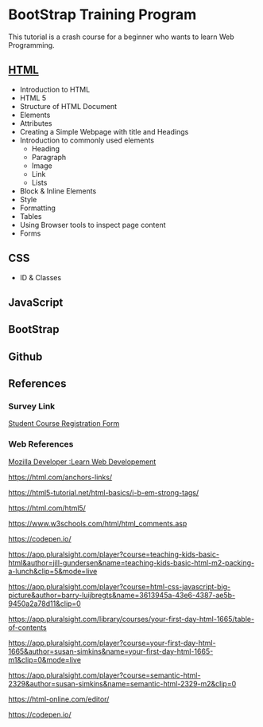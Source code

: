 # BootStrap Training Program

This tutorial is a crash course for a beginner who wants to learn Web Programming.

## [HTML](http://www.costaivo.com/Tutorial-BootStrap/1_HTML/)

- Introduction to HTML
- HTML 5
- Structure of HTML Document
- Elements
- Attributes
- Creating a Simple Webpage with title and Headings
- Introduction to commonly used elements
  - Heading
  - Paragraph
  - Image
  - Link
  - Lists
- Block & Inline Elements
- Style
- Formatting
- Tables
- Using Browser tools to inspect page content
- Forms

## CSS

- ID & Classes

## JavaScript

## BootStrap

## Github

## References

### Survey Link

[Student Course Registration Form](https://ivocosta1.typeform.com/to/Q8VI4d)

### Web References

[Mozilla Developer :Learn Web Developement](https://developer.mozilla.org/en-US/docs/Learn)

https://html.com/anchors-links/

https://html5-tutorial.net/html-basics/i-b-em-strong-tags/

https://html.com/html5/

https://www.w3schools.com/html/html_comments.asp

https://codepen.io/

https://app.pluralsight.com/player?course=teaching-kids-basic-html&author=jill-gundersen&name=teaching-kids-basic-html-m2-packing-a-lunch&clip=5&mode=live

https://app.pluralsight.com/player?course=html-css-javascript-big-picture&author=barry-luijbregts&name=3613945a-43e6-4387-ae5b-9450a2a78d11&clip=0

https://app.pluralsight.com/library/courses/your-first-day-html-1665/table-of-contents

https://app.pluralsight.com/player?course=your-first-day-html-1665&author=susan-simkins&name=your-first-day-html-1665-m1&clip=0&mode=live

https://app.pluralsight.com/player?course=semantic-html-2329&author=susan-simkins&name=semantic-html-2329-m2&clip=0

https://html-online.com/editor/

https://codepen.io/
